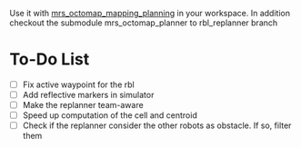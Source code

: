 Use it with
[mrs_octomap_mapping_planning](https://github.com/ctu-mrs/mrs_octomap_mapping_planning/tree/master)
in your workspace. In addition checkout the submodule mrs_octomap_planner to rbl_replanner
branch

# To-Do List

- [ ] Fix active waypoint for the rbl
- [ ] Add reflective markers in simulator
- [ ] Make the replanner team-aware
- [ ] Speed up computation of the cell and centroid
- [ ] Check if the replanner consider the other robots as obstacle. If so,
      filter them 
